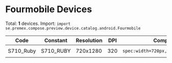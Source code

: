 # Fourmobile Devices

Total: **1** devices. Import: `import se.premex.compose.preview.device.catalog.android.Fourmobile`

| Code | Constant | Resolution | DPI | Compose Spec | Preview Usage |
|------|----------|------------|-----|-------------|---------------|
| S710_Ruby | S710_RUBY | 720x1280 | 320 | `spec:width=720px,height=1280px,dpi=320` | `@Preview(device = Fourmobile.S710_RUBY)` |

<!-- Generated automatically. Do not edit manually. -->
